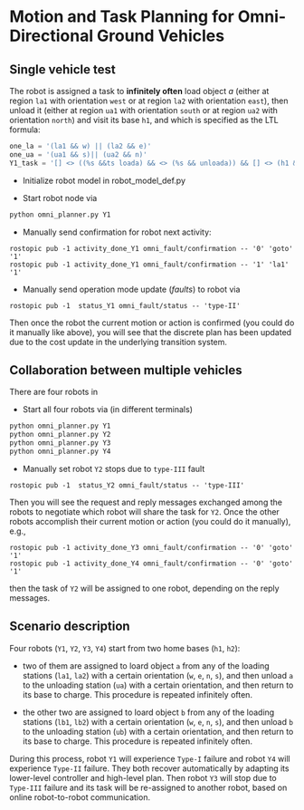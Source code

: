 # Motion and Task Planning for Omni-Directional Ground Vehicles

## Single vehicle test
The robot is assigned a task to **infinitely often** load object *a* (either at region `la1` with orientation `west` or at region `la2` with orientation `east`), then unload it (either at region `ua1` with orientation `south` or at region `ua2` with orientation `north`) and visit its base `h1`, and which is specified as the LTL formula:
```python
one_la = '(la1 && w) || (la2 && e)'
one_ua = '(ua1 && s)|| (ua2 && n)'
Y1_task = '[] <> ((%s &&ts loada) && <> (%s && unloada)) && [] <> (h1 && e)' %(one_la, one_ua)
```

- Initialize robot model in robot_model_def.py
 
- Start robot node via 
```python
python omni_planner.py Y1
```

- Manually send confirmation for robot next activity:
```
rostopic pub -1 activity_done_Y1 omni_fault/confirmation -- '0' 'goto' '1'
rostopic pub -1 activity_done_Y1 omni_fault/confirmation -- '1' 'la1' '1'
```

- Manually send operation mode update (*faults*) to robot via
```
rostopic pub -1  status_Y1 omni_fault/status -- 'type-II'
```
  Then once the robot the current motion or action is confirmed (you could do it manually like above), you will see that the discrete plan has been updated due to the cost update in the underlying transition system. 

## Collaboration between multiple vehicles

There are four robots in

- Start all four robots via (in different terminals) 
```python
python omni_planner.py Y1
python omni_planner.py Y2
python omni_planner.py Y3
python omni_planner.py Y4
```

- Manually set robot `Y2` stops due to `type-III` fault
```
rostopic pub -1  status_Y2 omni_fault/status -- 'type-III'
```
  Then you will see the request and reply messages exchanged among the robots to negotiate which robot will share the task for `Y2`. Once the other robots accomplish their current motion or action (you could do it manually), e.g.,
```
rostopic pub -1 activity_done_Y3 omni_fault/confirmation -- '0' 'goto' '1'
rostopic pub -1 activity_done_Y4 omni_fault/confirmation -- '0' 'goto' '1'
```
  then the task of `Y2` will be assigned to one robot, depending on the reply messages. 


## Scenario description

Four robots (`Y1`, `Y2`, `Y3`, `Y4`) start from two home bases (`h1`, `h2`): 

- two of them are assigned to loard object `a` from any of the loading stations (`la1`, `la2`) with a certain orientation (`w`, `e`, `n`, `s`), and then unload `a` to the unloading station (`ua`) with a certain orientation, and then return to its base to charge. This procedure is repeated infinitely often.

- the other two are assigned to loard object `b` from any of the loading stations (`lb1`, `lb2`) with a certain orientation (`w`, `e`, `n`, `s`), and then unload `b` to the unloading station (`ub`) with a certain orientation, and then return to its base to charge. This procedure is repeated infinitely often.

During this process, robot `Y1` will experience `Type-I` failure and robot `Y4` will experience `Type-II` failure. They both recover automatically by adapting its lower-level controller and high-level plan. Then robot `Y3` will stop due to `Type-III` failure and its task will be re-assigned to another robot, based on online robot-to-robot communication. 
